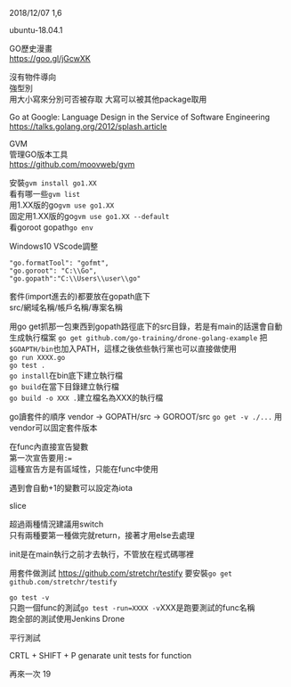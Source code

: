 2018/12/07 1,6

ubuntu-18.04.1

GO歷史漫畫  
https://goo.gl/jGcwXK

沒有物件導向  
強型別  
用大小寫來分別可否被存取  大寫可以被其他package取用  

Go at Google: Language Design in the Service of Software Engineering  
https://talks.golang.org/2012/splash.article
  
GVM  
管理GO版本工具  
https://github.com/moovweb/gvm  

  
安裝`gvm install go1.XX`  
看有哪一些`gvm list`  
用1.XX版的go`gvm use go1.XX`  
固定用1.XX版的go`gvm use go1.XX --default`  
看goroot gopath`go env`
  
Windows10 VScode調整  
```
"go.formatTool": "gofmt",
"go.goroot": "C:\\Go",
"go.gopath":"C:\\Users\\user\\go"
```  
  
套件(import進去的)都要放在gopath底下  
src/網域名稱/帳戶名稱/專案名稱  

用go get抓那一包東西到gopath路徑底下的src目錄，若是有main的話還會自動生成執行檔案 `go get github.com/go-training/drone-golang-example`
把`$GOAPTH/bin`也加入PATH，這樣之後依些執行黨也可以直接做使用  
`go run XXXX.go`  
`go test .`  
`go install`在bin底下建立執行檔  
`go build`在當下目錄建立執行檔  
`go build -o XXX .`建立檔名為XXX的執行檔  

go讀套件的順序
vendor -> GOPATH/src -> GOROOT/src 
`go get -v ./...`
用vendor可以固定套件版本  

在func內直接宣告變數  
第一次宣告要用`:=`  
這種宣告方是有區域性，只能在func中使用  

遇到會自動+1的變數可以設定為iota  

slice  

超過兩種情況建議用switch  
只有兩種要第一種做完就return，接著才用else去處理  

init是在main執行之前才去執行，不管放在程式碼哪裡
  
用套件做測試
https://github.com/stretchr/testify
要安裝`go get github.com/stretchr/testify`  

`go test -v`  
只跑一個func的測試`go test -run=XXXX -v`XXX是跑要測試的func名稱  
跑全部的測試使用Jenkins Drone  
  
平行測試  

CRTL + SHIFT + P
genarate unit tests for function


再來一次 19